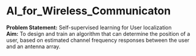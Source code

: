 # AI_for_Wireless_Communicaton
**Problem Statement:** Self-supervised learning for User localization  
**Aim:** To design and train an algorithm that can determine the position of a user, based on estimated channel frequency responses between the user and an antenna array.

